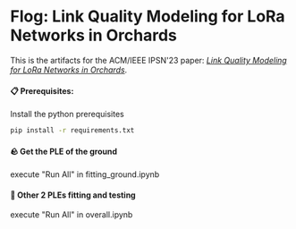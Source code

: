 # Flog: Link Quality Modeling for LoRa Networks in Orchards
This is the artifacts for the ACM/IEEE IPSN'23 paper:
[*Link Quality Modeling for LoRa Networks in Orchards*](ycucm.github.io/files/ipsn23_flog.pdf).

#### 📋 Prerequisites:

Install the python prerequisites

  ```bash
  pip install -r requirements.txt
  ```

#### 🪨 Get the PLE of the ground 

execute "Run All" in fitting_ground.ipynb

#### 🌳 Other 2 PLEs fitting and testing

execute "Run All" in overall.ipynb
